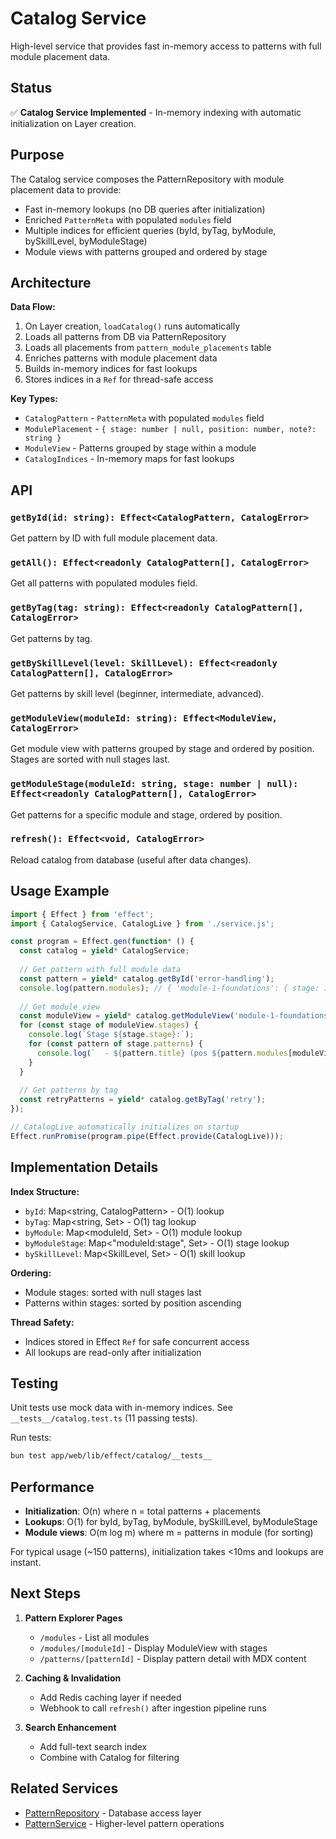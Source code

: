 # Catalog Service

High-level service that provides fast in-memory access to patterns with full module placement data.

## Status

✅ **Catalog Service Implemented** - In-memory indexing with automatic initialization on Layer creation.

## Purpose

The Catalog service composes the PatternRepository with module placement data to provide:
- Fast in-memory lookups (no DB queries after initialization)
- Enriched `PatternMeta` with populated `modules` field
- Multiple indices for efficient queries (byId, byTag, byModule, bySkillLevel, byModuleStage)
- Module views with patterns grouped and ordered by stage

## Architecture

**Data Flow:**
1. On Layer creation, `loadCatalog()` runs automatically
2. Loads all patterns from DB via PatternRepository
3. Loads all placements from `pattern_module_placements` table
4. Enriches patterns with module placement data
5. Builds in-memory indices for fast lookups
6. Stores indices in a `Ref` for thread-safe access

**Key Types:**
- `CatalogPattern` - `PatternMeta` with populated `modules` field
- `ModulePlacement` - `{ stage: number | null, position: number, note?: string }`
- `ModuleView` - Patterns grouped by stage within a module
- `CatalogIndices` - In-memory maps for fast lookups

## API

### `getById(id: string): Effect<CatalogPattern, CatalogError>`

Get pattern by ID with full module placement data.

### `getAll(): Effect<readonly CatalogPattern[], CatalogError>`

Get all patterns with populated modules field.

### `getByTag(tag: string): Effect<readonly CatalogPattern[], CatalogError>`

Get patterns by tag.

### `getBySkillLevel(level: SkillLevel): Effect<readonly CatalogPattern[], CatalogError>`

Get patterns by skill level (beginner, intermediate, advanced).

### `getModuleView(moduleId: string): Effect<ModuleView, CatalogError>`

Get module view with patterns grouped by stage and ordered by position. Stages are sorted with null stages last.

### `getModuleStage(moduleId: string, stage: number | null): Effect<readonly CatalogPattern[], CatalogError>`

Get patterns for a specific module and stage, ordered by position.

### `refresh(): Effect<void, CatalogError>`

Reload catalog from database (useful after data changes).

## Usage Example

```typescript
import { Effect } from 'effect';
import { CatalogService, CatalogLive } from './service.js';

const program = Effect.gen(function* () {
  const catalog = yield* CatalogService;
  
  // Get pattern with full module data
  const pattern = yield* catalog.getById('error-handling');
  console.log(pattern.modules); // { 'module-1-foundations': { stage: 1, position: 2 } }
  
  // Get module view
  const moduleView = yield* catalog.getModuleView('module-1-foundations');
  for (const stage of moduleView.stages) {
    console.log(`Stage ${stage.stage}:`);
    for (const pattern of stage.patterns) {
      console.log(`  - ${pattern.title} (pos ${pattern.modules[moduleView.moduleId].position})`);
    }
  }
  
  // Get patterns by tag
  const retryPatterns = yield* catalog.getByTag('retry');
});

// CatalogLive automatically initializes on startup
Effect.runPromise(program.pipe(Effect.provide(CatalogLive)));
```

## Implementation Details

**Index Structure:**
- `byId`: Map<string, CatalogPattern> - O(1) lookup
- `byTag`: Map<string, Set<patternId>> - O(1) tag lookup
- `byModule`: Map<moduleId, Set<patternId>> - O(1) module lookup
- `byModuleStage`: Map<"moduleId:stage", Set<patternId>> - O(1) stage lookup
- `bySkillLevel`: Map<SkillLevel, Set<patternId>> - O(1) skill lookup

**Ordering:**
- Module stages: sorted with null stages last
- Patterns within stages: sorted by position ascending

**Thread Safety:**
- Indices stored in Effect `Ref` for safe concurrent access
- All lookups are read-only after initialization

## Testing

Unit tests use mock data with in-memory indices. See `__tests__/catalog.test.ts` (11 passing tests).

Run tests:
```bash
bun test app/web/lib/effect/catalog/__tests__
```

## Performance

- **Initialization**: O(n) where n = total patterns + placements
- **Lookups**: O(1) for byId, byTag, byModule, bySkillLevel, byModuleStage
- **Module views**: O(m log m) where m = patterns in module (for sorting)

For typical usage (~150 patterns), initialization takes <10ms and lookups are instant.

## Next Steps

1. **Pattern Explorer Pages**
   - `/modules` - List all modules
   - `/modules/[moduleId]` - Display ModuleView with stages
   - `/patterns/[patternId]` - Display pattern detail with MDX content

2. **Caching & Invalidation**
   - Add Redis caching layer if needed
   - Webhook to call `refresh()` after ingestion pipeline runs

3. **Search Enhancement**
   - Add full-text search index
   - Combine with Catalog for filtering

## Related Services

- [PatternRepository](../pattern/README.md) - Database access layer
- [PatternService](../pattern/README.md) - Higher-level pattern operations
